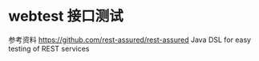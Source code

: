 # webtest 接口测试
参考资料
https://github.com/rest-assured/rest-assured
Java DSL for easy testing of REST services
